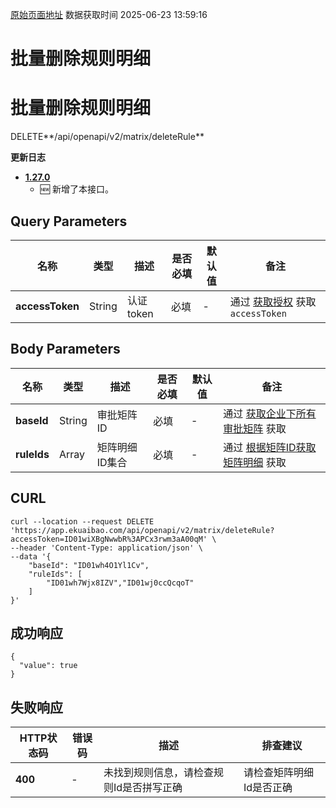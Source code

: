[原始页面地址](https://docs.ekuaibao.com/docs/open-api/matrix/delete-matrixRule)
数据获取时间 2025-06-23 13:59:16

# 批量删除规则明细

# 批量删除规则明细  
  
DELETE**/api/openapi/v2/matrix/deleteRule**

**更新日志**

  * [**1.27.0**](/updateLog/update-log#1270)
    * 🆕 新增了本接口。



## Query Parameters​

名称| 类型| 描述| 是否必填| 默认值| 备注  
---|---|---|---|---|---  
**accessToken**|  String| 认证token| 必填| -| 通过 [获取授权](/docs/open-api/getting-started/auth) 获取 `accessToken`  
  
## Body Parameters​

名称| 类型| 描述| 是否必填| 默认值| 备注  
---|---|---|---|---|---  
**baseId**|  String| 审批矩阵ID| 必填| -| 通过 [获取企业下所有审批矩阵](/docs/open-api/matrix/get-matrixs) 获取  
**ruleIds**|  Array| 矩阵明细ID集合| 必填| -| 通过 [根据矩阵ID获取矩阵明细](/docs/open-api/matrix/get-matrix-byId) 获取  
  
## CURL​
    
    
    curl --location --request DELETE 'https://app.ekuaibao.com/api/openapi/v2/matrix/deleteRule?accessToken=ID01wiXBgNwwbR%3APCx3rwm3aA00qM' \  
    --header 'Content-Type: application/json' \  
    --data '{  
        "baseId": "ID01wh4O1Yl1Cv",  
        "ruleIds": [  
            "ID01wh7Wjx8IZV","ID01wj0ccQcqoT"  
        ]  
    }'  
    

## 成功响应​
    
    
    {  
      "value": true  
    }  
    

## 失败响应​

HTTP状态码| 错误码| 描述| 排查建议  
---|---|---|---  
**400**|  -| 未找到规则信息，请检查规则Id是否拼写正确| 请检查矩阵明细Id是否正确
